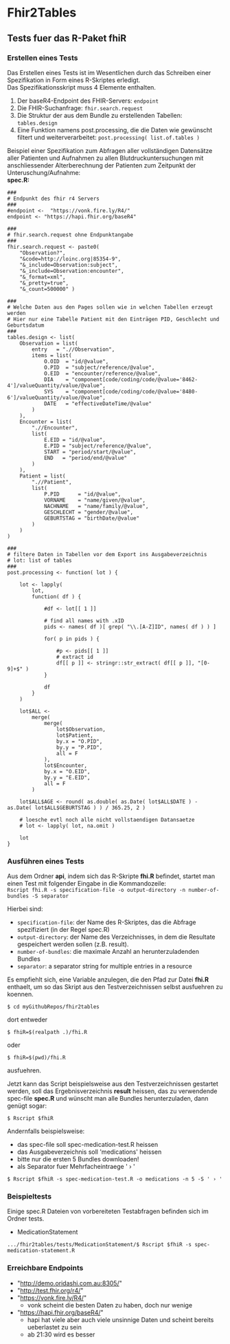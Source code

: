 # Fhir2Tables

## Tests fuer das R-Paket fhiR
### Erstellen eines Tests
Das Erstellen eines Tests ist im Wesentlichen durch das Schreiben einer Spezifikation in Form eines R-Skriptes erledigt.  
Das Spezifikationsskript muss 4 Elemente enthalten.

1. Der baseR4-Endpoint des FHIR-Servers:
```endpoint```
2. Die FHIR-Suchanfrage:
```fhir.search.request```
3. Die Struktur der aus dem Bundle zu erstellenden Tabellen:
```tables.design```
4. Eine Funktion namens post.processing, die die Daten wie gewünscht filtert und weiterverarbeitet:
```post.processing( list.of.tables )```  

Beispiel einer Spezifikation zum Abfragen aller vollständigen Datensätze aller Patienten und Aufnahmen zu allen Blutdruckuntersuchungen mit anschliessender Alterberechnung der Patienten zum Zeitpunkt der Unteruschung/Aufnahme:  
**spec.R:**

```
###
# Endpunkt des fhir r4 Servers
###
#endpoint <-  "https://vonk.fire.ly/R4/"
endpoint <- "https://hapi.fhir.org/baseR4"

###
# fhir.search.request ohne Endpunktangabe
###
fhir.search.request <- paste0(
	"Observation?",
	"&code=http://loinc.org|85354-9",
	"&_include=Observation:subject",
	"&_include=Observation:encounter",
	"&_format=xml",
	"&_pretty=true",
	"&_count=500000" )

###
# Welche Daten aus den Pages sollen wie in welchen Tabellen erzeugt werden
# Hier nur eine Tabelle Patient mit den Einträgen PID, Geschlecht und Geburtsdatum
###
tables.design <- list(
	Observation = list(
		entry   = ".//Observation",
		items = list( 
			O.OID  = "id/@value",
			O.PID  = "subject/reference/@value",
			O.EID  = "encounter/reference/@value",
			DIA    = "component[code/coding/code/@value='8462-4']/valueQuantity/value/@value", 
			SYS    = "component[code/coding/code/@value='8480-6']/valueQuantity/value/@value",
			DATE   = "effectiveDateTime/@value"
		)
	),
	Encounter = list(
		".//Encounter",
		list(
			E.EID = "id/@value",
			E.PID = "subject/reference/@value",
			START = "period/start/@value",
			END   = "period/end/@value"
		)
	),
	Patient = list(
		".//Patient",
		list(
			P.PID      = "id/@value", 
			VORNAME    = "name/given/@value", 
			NACHNAME   = "name/family/@value",
			GESCHLECHT = "gender/@value", 
			GEBURTSTAG = "birthDate/@value" 
		)
	)
)

###
# filtere Daten in Tabellen vor dem Export ins Ausgabeverzeichnis
# lot: list of tables
###
post.processing <- function( lot ) {

	lot <- lapply(
		lot,
		function( df ) {
			
			#df <- lot[[ 1 ]]
		
			# find all names with .xID
			pids <- names( df )[ grep( "\\.[A-Z]ID", names( df ) ) ]
			
			for( p in pids ) {
				
				#p <- pids[[ 1 ]]
				# extract id
				df[[ p ]] <- stringr::str_extract( df[[ p ]], "[0-9]+$" )
			}
			
			df
		}
	)
	
	lot$ALL <- 
		merge( 
			merge( 
				lot$Observation, 
				lot$Patient, 
				by.x = "O.PID", 
				by.y = "P.PID",
				all = F
			),
			lot$Encounter, 
			by.x = "O.EID",
			by.y = "E.EID",
			all = F
		)
	
	lot$ALL$AGE <- round( as.double( as.Date( lot$ALL$DATE ) - as.Date( lot$ALL$GEBURTSTAG ) ) / 365.25, 2 )
	
	# loesche evtl noch alle nicht vollstaendigen Datansaetze
	# lot <- lapply( lot, na.omit )

	lot
}

```
### Ausführen eines Tests
Aus dem Ordner **api**, indem sich das R-Skripte **fhi.R** befindet, startet man einen Test mit folgender Eingabe in die Kommandozeile:  
```Rscript fhi.R -s specification-file -o output-directory -n number-of-bundles -S separator```  

Hierbei sind:  
  - ```specification-file```: der Name des R-Skriptes, das die Abfrage spezifiziert (in der Regel spec.R)  
  - ```output-directory```: der Name des Verzeichnisses, in dem die Resultate gespeichert werden sollen (z.B. result).  
  - ```number-of-bundles```: die maximale Anzahl an herunterzuladenden Bundles  
  - ```separator```: a separator string for multiple entries in a resource  

Es empfiehlt sich, eine Variable anzulegen, die den Pfad zur Datei **fhi.R** enthaelt, um so das Skript aus den Testverzeichnissen selbst ausfuehren zu koennen.
```
$ cd myGithubRepos/fhir2tables
```  
dort entweder
```
$ fhiR=$(realpath .)/fhi.R
```  
oder  
```
$ fhiR=$(pwd)/fhi.R
```
ausfuehren.  

Jetzt kann das Script beispielsweise aus den Testverzeichnissen gestartet werden, soll das Ergebnisverzeichnis **result** heissen, das zu verwendende spec-file **spec.R** und wünscht man alle Bundles herunterzuladen, dann genügt sogar:
```
$ Rscript $fhiR
```
Andernfalls beispielsweise:  
- das spec-file soll spec-medication-test.R heissen
- das Ausgabeverzeichnis soll 'medications' heissen
- bitte nur die ersten 5 Bundles downloaden!
- als Separator fuer Mehrfacheintraege ' › '
```
$ Rscript $fhiR -s spec-medication-test.R -o medications -n 5 -S ' › '
```

### Beispieltests
Einige spec.R Dateien von vorbereiteten Testabfragen befinden sich im Ordner tests.   
- MedicationStatement
```
.../fhir2tables/tests/MedicationStatement/$ Rscript $fhiR -s spec-medication-statement.R
```


### Erreichbare Endpoints  
  - "http://demo.oridashi.com.au:8305/"  
  - "http://test.fhir.org/r4/"  
  - "https://vonk.fire.ly/R4/"  
    - vonk scheint die besten Daten zu haben, doch nur wenige  
  - "https://hapi.fhir.org/baseR4/"  
    - hapi hat viele aber auch viele unsinnige Daten und scheint bereits ueberlastet zu sein
	- ab 21:30 wird es besser  
